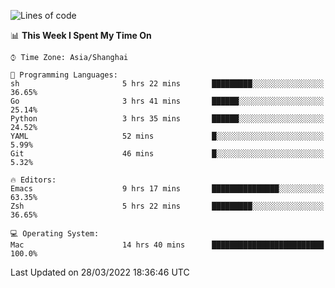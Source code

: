 <!--START_SECTION:waka-->
![Lines of code](https://img.shields.io/badge/From%20Hello%20World%20I%27ve%20Written-22%20Thousand%20lines%20of%20code-blue)

📊 **This Week I Spent My Time On** 

```text
⌚︎ Time Zone: Asia/Shanghai

💬 Programming Languages: 
sh                       5 hrs 22 mins       █████████░░░░░░░░░░░░░░░░   36.65% 
Go                       3 hrs 41 mins       ██████░░░░░░░░░░░░░░░░░░░   25.14% 
Python                   3 hrs 35 mins       ██████░░░░░░░░░░░░░░░░░░░   24.52% 
YAML                     52 mins             █░░░░░░░░░░░░░░░░░░░░░░░░   5.99% 
Git                      46 mins             █░░░░░░░░░░░░░░░░░░░░░░░░   5.32%

🔥 Editors: 
Emacs                    9 hrs 17 mins       ███████████████░░░░░░░░░░   63.35% 
Zsh                      5 hrs 22 mins       █████████░░░░░░░░░░░░░░░░   36.65%

💻 Operating System: 
Mac                      14 hrs 40 mins      █████████████████████████   100.0%

```


 Last Updated on 28/03/2022 18:36:46 UTC
<!--END_SECTION:waka-->
